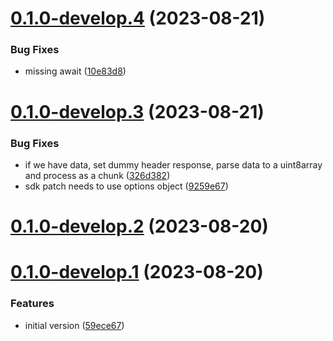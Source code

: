 # [0.1.0-develop.4](https://git.lumeweb.com/LumeWeb/kernel-lavanet/compare/v0.1.0-develop.3...v0.1.0-develop.4) (2023-08-21)


### Bug Fixes

* missing await ([10e83d8](https://git.lumeweb.com/LumeWeb/kernel-lavanet/commit/10e83d8d55fb1925dccc800be7eeae74771fc5b6))

# [0.1.0-develop.3](https://git.lumeweb.com/LumeWeb/kernel-lavanet/compare/v0.1.0-develop.2...v0.1.0-develop.3) (2023-08-21)


### Bug Fixes

* if we have data, set dummy header response, parse data to a uint8array and process as a chunk ([326d382](https://git.lumeweb.com/LumeWeb/kernel-lavanet/commit/326d38275da7a46534ac600bce5b7df6e6be7648))
* sdk patch needs to use options object ([9259e67](https://git.lumeweb.com/LumeWeb/kernel-lavanet/commit/9259e6723cfeec4ba1a130b6a594b72240c81fd9))

# [0.1.0-develop.2](https://git.lumeweb.com/LumeWeb/kernel-lavanet/compare/v0.1.0-develop.1...v0.1.0-develop.2) (2023-08-20)

# [0.1.0-develop.1](https://git.lumeweb.com/LumeWeb/kernel-lavanet/compare/v0.0.1...v0.1.0-develop.1) (2023-08-20)


### Features

* initial version ([59ece67](https://git.lumeweb.com/LumeWeb/kernel-lavanet/commit/59ece6720e23869063da00b2a460265a615c2e10))
